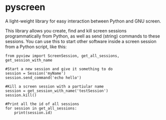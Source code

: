 # pyscreen
A light-weight library for easy interaction between Python and GNU screen.

This library allows you create, find and kill screen sessions programmatically from Python, as well as send (string) commands to these sessions. You can use this to start other software inside a screen session from a Python script, like this:

    from pyview import ScreenSession, get_all_sessions, get_session_with_name

    #Start a new session and give it something to do    
    session = Session('myName')
    session.send_command('echo hello')

    #Kill a screen session with a partiular name
    session = get_session_with_name('testSession')
    session.kill()

    #Print all the id of all sessions
    for session in get_all_sessions:
        print(session.id)